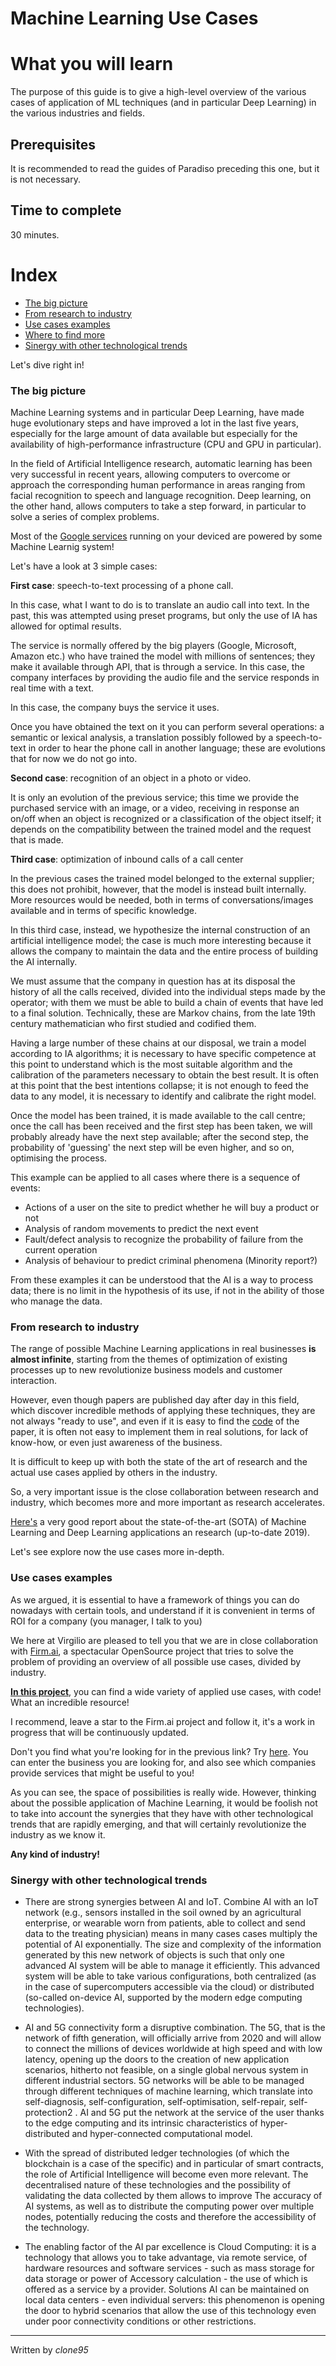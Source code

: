 
# Machine Learning Use Cases

# What you will learn 
The purpose of this guide is to give a high-level overview of the various
cases of application of ML techniques (and in particular Deep Learning) in the various industries and fields.

## Prerequisites
It is recommended to read the guides of Paradiso preceding this one, but it is not necessary.

## Time to complete
30 minutes.

# Index
 - [The big picture](#The-big-picture)
 - [From research to industry](#From-research-to-industry)
 - [Use cases examples](#Use-cases-examples)
 - [Where to find more](#Where-to-find-more)
 - [Sinergy with other technological trends](#Sinergy-with-other-technologycal-trends)

Let's dive right in!
 
### The big picture
Machine Learning systems and in particular Deep Learning, have made huge evolutionary steps and have improved a lot in the last five years, especially for the large amount of data available but especially for the availability of high-performance infrastructure (CPU and GPU in particular).

In the field of Artificial Intelligence research, automatic learning has been very successful in recent years, allowing computers to overcome or approach the corresponding human performance in areas ranging from facial recognition to speech and language recognition. Deep learning, on the other hand, allows computers to take a step forward, in particular to solve a series of complex problems.

Most of the [Google services](https://blog.aimultiple.com/ai-is-already-at-the-heart-of-google/) running on your deviced are powered by some Machine Learnig system!

Let's have a look at 3 simple cases:

**First case**: speech-to-text processing of a phone call.

In this case, what I want to do is to translate an audio call into text. In the past, this was attempted using preset programs, but only the use of IA has allowed for optimal results.

The service is normally offered by the big players (Google, Microsoft, Amazon etc.) who have trained the model with millions of sentences; they make it available through API, that is through a service. In this case, the company interfaces by providing the audio file and the service responds in real time with a text.

In this case, the company buys the service it uses.

Once you have obtained the text on it you can perform several operations: a semantic or lexical analysis, a translation possibly followed by a speech-to-text in order to hear the phone call in another language; these are evolutions that for now we do not go into.

**Second case**: recognition of an object in a photo or video.

It is only an evolution of the previous service; this time we provide the purchased service with an image, or a video, receiving in response an on/off when an object is recognized or a classification of the object itself; it depends on the compatibility between the trained model and the request that is made.

**Third case**: optimization of inbound calls of a call center

In the previous cases the trained model belonged to the external supplier; this does not prohibit, however, that the model is instead built internally. More resources would be needed, both in terms of conversations/images available and in terms of specific knowledge.

In this third case, instead, we hypothesize the internal construction of an artificial intelligence model; the case is much more interesting because it allows the company to maintain the data and the entire process of building the AI internally.

We must assume that the company in question has at its disposal the history of all the calls received, divided into the individual steps made by the operator; with them we must be able to build a chain of events that have led to a final solution. Technically, these are Markov chains, from the late 19th century mathematician who first studied and codified them.

Having a large number of these chains at our disposal, we train a model according to IA algorithms; it is necessary to have specific competence at this point to understand which is the most suitable algorithm and the calibration of the parameters necessary to obtain the best result. It is often at this point that the best intentions collapse; it is not enough to feed the data to any model, it is necessary to identify and calibrate the right model.

Once the model has been trained, it is made available to the call centre; once the call has been received and the first step has been taken, we will probably already have the next step available; after the second step, the probability of 'guessing' the next step will be even higher, and so on, optimising the process.

This example can be applied to all cases where there is a sequence of events:
- Actions of a user on the site to predict whether he will buy a product or not
- Analysis of random movements to predict the next event
- Fault/defect analysis to recognize the probability of failure from the current operation
- Analysis of behaviour to predict criminal phenomena (Minority report?)

From these examples it can be understood that the AI is a way to process data; there is no limit in the hypothesis of its use, if not in the ability of those who manage the data.

### From research to industry

The range of possible Machine Learning applications in real businesses **is almost infinite**, starting from the themes of optimization of existing processes up to new revolutionize business models and customer interaction.

However, even though papers are published day after day in this field, which discover incredible methods of applying these techniques, they are not always "ready to use", and even if it is easy to find the [code](https://paperswithcode.com/) of the paper, it is often not easy to implement them in real solutions, for lack of know-how, or even just awareness of the business.

It is difficult to keep up with both the state of the art of research and the actual use cases applied by others in the industry.

So, a very important issue is the close collaboration between research and industry, which becomes more and more important as research accelerates.

[Here's](https://www.slideshare.net/StateofAIReport/state-of-ai-report-2019-151804430) a very good report about the state-of-the-art (SOTA) of Machine Learning and Deep Learning applications an research (up-to-date 2019).

Let's see explore now the use cases more in-depth. 

### Use cases examples

As we argued, it is essential to have a framework of things you can do nowadays with certain tools, and understand if it is convenient in terms of ROI for a company (you manager, I talk to you)

We here at Virgilio are pleased to tell you that we are in close collaboration with [Firm.ai](https://github.com/firmai), a spectacular OpenSource project that tries to solve the problem of providing an overview of all possible use cases, divided by industry.

[**In this project**](https://github.com/firmai/industry-machine-learning), you can find a wide variety of applied use cases, with code! What an incredible resource!

I recommend, leave a star to the Firm.ai project and follow it, it's a work in progress that will be continuously updated.

Don't you find what you're looking for in the previous link? Try [here](https://appliedai.com/). You can enter the business you are looking for, and also see which companies provide services that might be useful to you!

As you can see, the space of possibilities is really wide. However, thinking about the possible application of Machine Learning, it would be foolish not to take into account the synergies that they have with other technological trends that are rapidly emerging, and that will certainly revolutionize the industry as we know it. 

**Any kind of industry!** 

### Sinergy with other technological trends

- There are strong synergies between AI and IoT. Combine AI with an IoT network (e.g.,
sensors installed in the soil owned by an agricultural enterprise, or wearable worn
from patients, able to collect and send data to the treating physician) means in many cases
cases multiply the potential of AI exponentially. The size and complexity
of the information generated by this new network of objects is such that only one
advanced AI system will be able to manage it efficiently. This advanced system will be able to
take various configurations, both centralized (as in the case of supercomputers
accessible via the cloud) or distributed (so-called on-device AI, supported by the modern
edge computing technologies).

- AI and 5G connectivity form a disruptive combination. The 5G, that is the network of fifth
generation, will officially arrive from 2020 and will allow to connect the
millions of devices worldwide at high speed and with low latency, opening up
the doors to the creation of new application scenarios, hitherto not feasible, on
a single global nervous system in different industrial sectors. 5G networks will be able to
be managed through different techniques of machine learning, which translate into
self-diagnosis, self-configuration, self-optimisation, self-repair, self-protection2
. AI and 5G put the network at the service of the user thanks to the edge
computing and its intrinsic characteristics of hyper-distributed and hyper-connected computational model.

- With the spread of distributed ledger technologies (of which the blockchain is a case of the
specific) and in particular of smart contracts, the role of Artificial Intelligence
will become even more relevant. The decentralised nature of these technologies and the
possibility of validating the data collected by them allows to improve
The accuracy of AI systems, as well as to distribute the computing power over multiple nodes,
potentially reducing the costs and therefore the accessibility of the technology. 

- The enabling factor of the AI par excellence is Cloud Computing: it is a
technology that allows you to take advantage, via remote service, of hardware resources and
software services - such as mass storage for data storage or power of
Accessory calculation - the use of which is offered as a service by a provider. Solutions
AI can be maintained on local data centers - even individual servers: this phenomenon is opening the door to hybrid scenarios that allow the use of this
technology even under poor connectivity conditions or other restrictions.



----
Written by _clone95_

